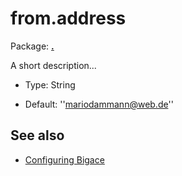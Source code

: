 # from.address

Package: **[.](.)**

A short description...


*  Type: String

*  Default: ''mariodammann@web.de''

## See also


*  [Configuring Bigace](bigace/manual/configurations)


